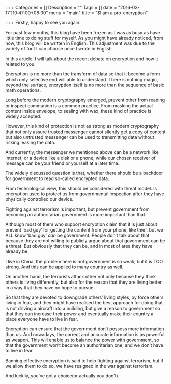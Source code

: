 +++
Categories = []
Description = ""
Tags = []
date = "2016-03-17T10:47:00+08:00"
menu = "main"
title = "$I am a pro-encryption"

+++
Firstly, happy to see you again. 

For past few months, this blog have been frozen as I was as busy as have little time to doing stuff for myself. As you might have already noticed, from now, this blog will be written in English. This adjustment was due to the variety of font I can choose once I wrote in English.

In this article, I will talk about the recent debate on encryption and how it related to you.

Encryption is no more than the transform of data so that it become a form which only selective end will able to understand. There is nothing magic, beyond the surface, encryption itself is no more than  the sequence of basic math operations.

Long before the modern cryptography emerged, prevent other from reading or inspect communion is a common practice. From masking the actual content inside envelope, to sealing with wax, these kind of practice is widely accepted. 

However, this kind of protection is not as strong as modern cryptography that not only assure trusted messenger cannot silently get a copy of content but also untrusted messenger can be used to transmitting data without risking leaking the data.

And currently, the messenger we mentioned above can be a network like internet, or a device like a disk or a phone, while our chosen receiver of message can be your friend or yourself at a later time.

The widely discussed question is that, whether there should be a backdoor for government to read so-called encrypted data. 

From technological view, this should be considered with threat model. Is encryption used to protect us from governmental inspection after they have physically controlled our device.

Fighting against terrorism is important, but prevent government from becoming an authoritarian government is more important than that.

Although most of them who support encryption claim that it is just about prevent ‘bad guy’ for getting the content from your phone, like thief, but we ALL know ‘bad guy’ *can* be government. People don’t talk about that because they are not willing to publicly argue about that government can be a threat. But obviously that they can be, and in most of area they have already be. 

I live in China, the problem here is not government is so weak, but it is TOO strong. And this can be applied to many country as well.

On another hand, the terrorists attack other not only because they think others is living differently, but also for the reason that they are living better in a way that they have no hope to pursue. 

So that they are devoted to downgrade others’ living styles, by force others living in fear, and they might have realised the best approach for doing that is not driving a aircraft into a building, but give a reason to government so that they can increase their power and eventually make their country a place everyone have to live in fear. 

Encryption can ensure that the government don’t possess more information than us.  And nowadays, the correct and accurate information is as powerful as weapon.  This will enable us to balance the power with government, so that the government won’t become an authoritarian one, and we don’t have to live in fear.

Banning effective encryption is said to help fighting against terrorism, but if we allow them to do so, we have resigned in the war against terrorism.
 
And luckily, you’ve got a choice(or actually you don’t).
